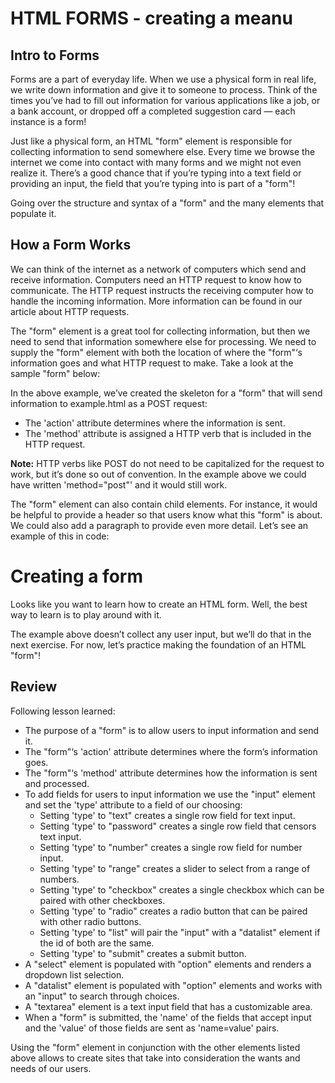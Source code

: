 # HTML FORMS - creating a meanu
## Intro to Forms 
Forms are a part of everyday life. When we use a physical form in real life, we write down information and give it to someone to process. Think of the times you’ve had to fill out information for various applications like a job, or a bank account, or dropped off a completed suggestion card — each instance is a form!

Just like a physical form, an HTML "form" element is responsible for collecting information to send somewhere else. Every time we browse the internet we come into contact with many forms and we might not even realize it. There’s a good chance that if you’re typing into a text field or providing an input, the field that you’re typing into is part of a "form"!

Going over the structure and syntax of a "form" and the many elements that populate it.

## How a Form Works
We can think of the internet as a network of computers which send and receive information. Computers need an HTTP request to know how to communicate. The HTTP request instructs the receiving computer how to handle the incoming information. More information can be found in our article about HTTP requests.

The "form" element is a great tool for collecting information, but then we need to send that information somewhere else for processing. We need to supply the "form" element with both the location of where the "form"‘s information goes and what HTTP request to make. Take a look at the sample "form" below:

<form action="/example.html" method="POST">
</form>

In the above example, we’ve created the skeleton for a "form" that will send information to example.html as a POST request:

* The 'action' attribute determines where the information is sent.
* The 'method' attribute is assigned a HTTP verb that is included in the HTTP request.
  
**Note:** HTTP verbs like POST do not need to be capitalized for the request to work, but it’s done so out of convention. In the example above we could have written 'method="post"' and it would still work.

The "form" element can also contain child elements. For instance, it would be helpful to provide a header so that users know what this "form" is about. We could also add a paragraph to provide even more detail. Let’s see an example of this in code:

<form action="/example.html" method="POST">
  <h1>Creating a form</h1>
  <p>Looks like you want to learn how to create an HTML form. Well, the best way to learn is to play around with it.</p>
</form>

The example above doesn’t collect any user input, but we’ll do that in the next exercise. For now, let’s practice making the foundation of an HTML "form"!


## Review
Following lesson learned:

* The purpose of a "form" is to allow users to input information and send it.
* The "form"‘s 'action' attribute determines where the form’s information goes.
* The "form"‘s 'method' attribute determines how the information is sent and processed.
* To add fields for users to input information we use the "input" element and set the 'type' attribute to a field of our choosing:
  * Setting 'type' to "text" creates a single row field for text input.
  * Setting 'type' to "password" creates a single row field that censors text input.
  * Setting 'type' to "number" creates a single row field for number input.
  * Setting 'type' to "range" creates a slider to select from a range of numbers.
  * Setting 'type' to "checkbox" creates a single checkbox which can be paired with other checkboxes.
  * Setting 'type' to "radio" creates a radio button that can be paired with other radio buttons.
  * Setting 'type' to "list" will pair the "input" with a "datalist" element if the id of both are the same.
  * Setting 'type' to "submit" creates a submit button.
* A "select" element is populated with "option" elements and renders a dropdown list selection.
* A "datalist" element is populated with "option" elements and works with an "input" to search through choices.
* A "textarea" element is a text input field that has a customizable area.
* When a "form" is submitted, the 'name' of the fields that accept input and the 'value' of those fields are sent as 'name=value' pairs.

Using the "form" element in conjunction with the other elements listed above allows to create sites that take into consideration the wants and needs of our users.
